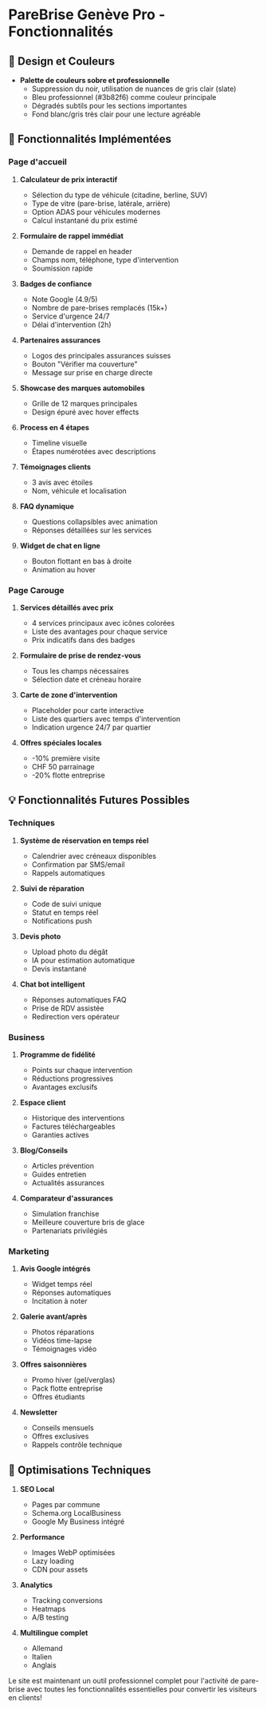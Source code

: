 # PareBrise Genève Pro - Fonctionnalités

## 🎨 Design et Couleurs
- **Palette de couleurs sobre et professionnelle** 
  - Suppression du noir, utilisation de nuances de gris clair (slate)
  - Bleu professionnel (#3b82f6) comme couleur principale
  - Dégradés subtils pour les sections importantes
  - Fond blanc/gris très clair pour une lecture agréable

## 🚀 Fonctionnalités Implémentées

### Page d'accueil
1. **Calculateur de prix interactif**
   - Sélection du type de véhicule (citadine, berline, SUV)
   - Type de vitre (pare-brise, latérale, arrière)
   - Option ADAS pour véhicules modernes
   - Calcul instantané du prix estimé

2. **Formulaire de rappel immédiat**
   - Demande de rappel en header
   - Champs nom, téléphone, type d'intervention
   - Soumission rapide

3. **Badges de confiance**
   - Note Google (4.9/5)
   - Nombre de pare-brises remplacés (15k+)
   - Service d'urgence 24/7
   - Délai d'intervention (2h)

4. **Partenaires assurances**
   - Logos des principales assurances suisses
   - Bouton "Vérifier ma couverture"
   - Message sur prise en charge directe

5. **Showcase des marques automobiles**
   - Grille de 12 marques principales
   - Design épuré avec hover effects

6. **Process en 4 étapes**
   - Timeline visuelle
   - Étapes numérotées avec descriptions

7. **Témoignages clients**
   - 3 avis avec étoiles
   - Nom, véhicule et localisation

8. **FAQ dynamique**
   - Questions collapsibles avec animation
   - Réponses détaillées sur les services

9. **Widget de chat en ligne**
   - Bouton flottant en bas à droite
   - Animation au hover

### Page Carouge
1. **Services détaillés avec prix**
   - 4 services principaux avec icônes colorées
   - Liste des avantages pour chaque service
   - Prix indicatifs dans des badges

2. **Formulaire de prise de rendez-vous**
   - Tous les champs nécessaires
   - Sélection date et créneau horaire

3. **Carte de zone d'intervention**
   - Placeholder pour carte interactive
   - Liste des quartiers avec temps d'intervention
   - Indication urgence 24/7 par quartier

4. **Offres spéciales locales**
   - -10% première visite
   - CHF 50 parrainage
   - -20% flotte entreprise

## 💡 Fonctionnalités Futures Possibles

### Techniques
1. **Système de réservation en temps réel**
   - Calendrier avec créneaux disponibles
   - Confirmation par SMS/email
   - Rappels automatiques

2. **Suivi de réparation**
   - Code de suivi unique
   - Statut en temps réel
   - Notifications push

3. **Devis photo**
   - Upload photo du dégât
   - IA pour estimation automatique
   - Devis instantané

4. **Chat bot intelligent**
   - Réponses automatiques FAQ
   - Prise de RDV assistée
   - Redirection vers opérateur

### Business
1. **Programme de fidélité**
   - Points sur chaque intervention
   - Réductions progressives
   - Avantages exclusifs

2. **Espace client**
   - Historique des interventions
   - Factures téléchargeables
   - Garanties actives

3. **Blog/Conseils**
   - Articles prévention
   - Guides entretien
   - Actualités assurances

4. **Comparateur d'assurances**
   - Simulation franchise
   - Meilleure couverture bris de glace
   - Partenariats privilégiés

### Marketing
1. **Avis Google intégrés**
   - Widget temps réel
   - Réponses automatiques
   - Incitation à noter

2. **Galerie avant/après**
   - Photos réparations
   - Vidéos time-lapse
   - Témoignages vidéo

3. **Offres saisonnières**
   - Promo hiver (gel/verglas)
   - Pack flotte entreprise
   - Offres étudiants

4. **Newsletter**
   - Conseils mensuels
   - Offres exclusives
   - Rappels contrôle technique

## 🔧 Optimisations Techniques

1. **SEO Local**
   - Pages par commune
   - Schema.org LocalBusiness
   - Google My Business intégré

2. **Performance**
   - Images WebP optimisées
   - Lazy loading
   - CDN pour assets

3. **Analytics**
   - Tracking conversions
   - Heatmaps
   - A/B testing

4. **Multilingue complet**
   - Allemand
   - Italien
   - Anglais

Le site est maintenant un outil professionnel complet pour l'activité de pare-brise avec toutes les fonctionnalités essentielles pour convertir les visiteurs en clients!